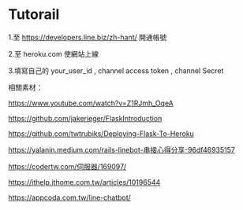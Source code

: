 # Tutorail 
1.至 https://developers.line.biz/zh-hant/ 開通帳號


2.至 heroku.com 使網站上線


3.填寫自己的  your_user_id , channel access token , channel Secret




相關素材：


https://www.youtube.com/watch?v=Z1RJmh_OqeA

https://github.com/jakerieger/FlaskIntroduction

https://github.com/twtrubiks/Deploying-Flask-To-Heroku

https://yalanin.medium.com/rails-linebot-串接心得分享-96df46935157

https://codertw.com/伺服器/169097/

https://ithelp.ithome.com.tw/articles/10196544

https://appcoda.com.tw/line-chatbot/

